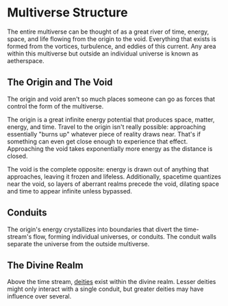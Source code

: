 # Multiverse Structure

The entire multiverse can be thought of as a great river of time, energy, space, and life flowing from the origin to the void. Everything that exists is formed from the vortices, turbulence, and eddies of this current. Any area within this multiverse but outside an individual universe is known as aetherspace.

## The Origin and The Void

The origin and void aren't so much places someone can go as forces that control the form of the multiverse.

The origin is a great infinite energy potential that produces space, matter, energy, and time. Travel to the origin isn't really possible: approaching essentially "burns up" whatever piece of reality draws near. That's if something can even get close enough to experience that effect. Approaching the void takes exponentially more energy as the distance is closed.

The void is the complete opposite: energy is drawn out of anything that approaches, leaving it frozen and lifeless. Additionally, spacetime quantizes near the void, so layers of aberrant realms precede the void, dilating space and time to appear infinite unless bypassed.

## Conduits

The origin's energy crystallizes into boundaries that divert the time-stream's flow, forming individual universes, or conduits. The conduit walls separate the universe from the outside multiverse.

## The Divine Realm

Above the time stream, [deities](../deities/introduction.md) exist within the divine realm. Lesser deities might only interact with a single conduit, but greater deities may have influence over several.